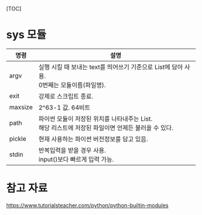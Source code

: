 [TOC]

# sys 모듈

| 명령    | 설명                                                         |
| ------- | ------------------------------------------------------------ |
| argv    | 실행 시킬 때 보내는 text를 띄어쓰기 기준으로 List에 담아 사용.<br /> 0번째는 모듈이름(파일명). |
| exit    | 강제로 스크립트 종료.                                        |
| maxsize | 2^63-1 값. 64비트                                            |
| path    | 파이썬 모듈이 저장된 위치를 나타내주는 List.<br />해당 리스트에 저장된 파일이면 언제든 불러올 수 있다. |
| pickle  | 현재 사용하는 파이썬 버전정보를 담고 있음.                   |
| stdin   | 반복입력을 받을 경우 사용.<br />input()보다 빠르게 입력 가능. |

























# 참고 자료

https://www.tutorialsteacher.com/python/python-builtin-modules